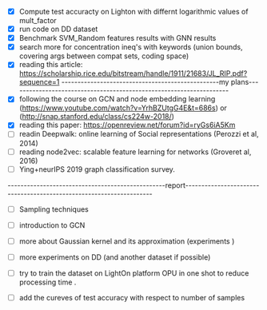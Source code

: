- [x] Compute test accuracty on Lighton with differnt logarithmic values of mult_factor 
- [X] run code on DD dataset
- [X] Benchmark SVM_Random features results with GNN results
- [X] search more for concentration ineq's with keywords (union bounds, covering args between compat sets, coding space)
- [x] reading this article: https://scholarship.rice.edu/bitstream/handle/1911/21683/JL_RIP.pdf?sequence=1
-------------------------------------------------my plans--------------------------------------------------------------------
- [x] following the course on GCN and node embedding learning (https://www.youtube.com/watch?v=YrhBZUtgG4E&t=686s) or (http://snap.stanford.edu/class/cs224w-2018/)
- [x] reading this paper: https://openreview.net/forum?id=ryGs6iA5Km
- [ ] readin Deepwalk: online learning of Social representations (Perozzi et al, 2014)
- [ ] reading node2vec: scalable feature learning for networks (Groveret al, 2016)
- [ ]  Ying+neurIPS 2019 graph classification survey.

-------------------------------------------------report--------------------------------------------------------------------
- [ ] Sampling techniques
- [ ] introduction to GCN  
- [ ] more about Gaussian kernel and its approximation (experiments )
- [ ] more experiments on DD (and another dataset if possible)
- [ ] try to train the dataset on LightOn platform OPU in one shot to reduce processing time .
- [ ] add the cureves of test accuracy with respect to number of samples 


